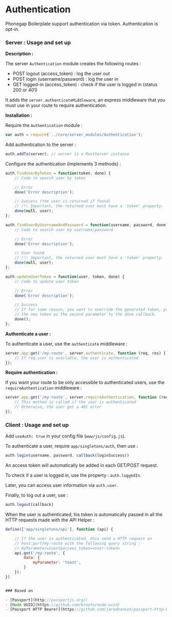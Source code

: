 # Authentication

Phonegap Boilerplate support authentication via token. Authentication is opt-in.

### Server : Usage and set up

__Description :__

The server `Authentication` module creates the following routes :

- POST logout (access_token) : log the user out
- POST login (username/password) : log the user in
- GET logged-in (access_token) : check if the user is logged in (status 200 or 401)

It adds the `server.authenticateMiddleware`, an express middleware that you must use in your route to require authentication.

__Installation :__

Require the `Authentication` module :

```js
var auth = require('../core/server_modules/Authentication');
```

Add authentication to the server :

```js
auth.addTo(server); // server is a RestServer instance
```

Configure the authentication (implements 3 methods) :

```js
auth.findUserByToken = function(token, done) {
    // Code to search user by token

    // Error
    done('Error description');

    // Success (the user is returned if found)
    // /!\ Important, the returned user must have a 'token' property.
    done(null, user);
};
```

```js
auth.findUserByUsernameAndPassword = function(username, password, done) {
    // Code to search user by username/password

    // Error
    done('Error description');

    // User found
    // /!\ Important, the returned user must have a 'token' property.
    done(null, user);
};
```

```js
auth.updateUserToken = function(user, token, done) {
    // Code to update user token

    // Error
    done('Error description');

    // Success
    // If for some reason, you want to override the generated token, you can pass
    // the new token as the second parameter to the done callback.
    done();
};
```

__Authenticate a user :__

To authenticate a user, use the `authenticate` middleware :

```js
server.app.get('/my-route', server.authenticate, function (req, res) {
    // If req.user is available, the user is authenticated
});
```

__Require authentication :__

If you want your route to be only accessible to authenticated users, use the `requireAuthentication` middleware :

```js
server.app.get('/my-route', server.requireAuthentication, function (req, res) {
    // This method is called if the user is authenticated
    // Otherwise, the user get a 401 error
});
```


### Client : Usage and set up

Add `useAuth: true` in your config file (`www/js/config.js`).

To authenticate a user, require `app/singletons/auth`, then use :

```js
auth.login(username, password, callback(loginSuccess))
```

An access token will automatically be added in each GET/POST request.

To check if a user is logged in, use the property : `auth.loggedIn`.

Later, you can access user information via `auth.user`.

Finally, to log out a user, use :

```js
auth.logout(callback)
```

When the user is authenticated, his token is automatically passed in all the HTTP requests made with the API Helper :

```js
define(['app/singletons/api'], function (api) {

    // If the user is authenticated, this send a HTTP request on
    // host:port/my-route with the following query string :
    // myParameter=toast&access_token=<user-token>
    api.get('/my-route', {
        data: {
            myParameter: 'toast',
        }
    });
})


### Based on

- [Passport](http://passportjs.org/)
- [Node UUID](https://github.com/broofa/node-uuid)
- [Passport HTTP Bearer](https://github.com/jaredhanson/passport-http-bearer)
